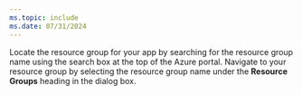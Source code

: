 ```yaml
---
ms.topic: include
ms.date: 07/31/2024
---
```

Locate the resource group for your app by searching for the resource group name using the search box at the top of the Azure portal. Navigate to your resource group by selecting the resource group name under the **Resource Groups** heading in the dialog box.
